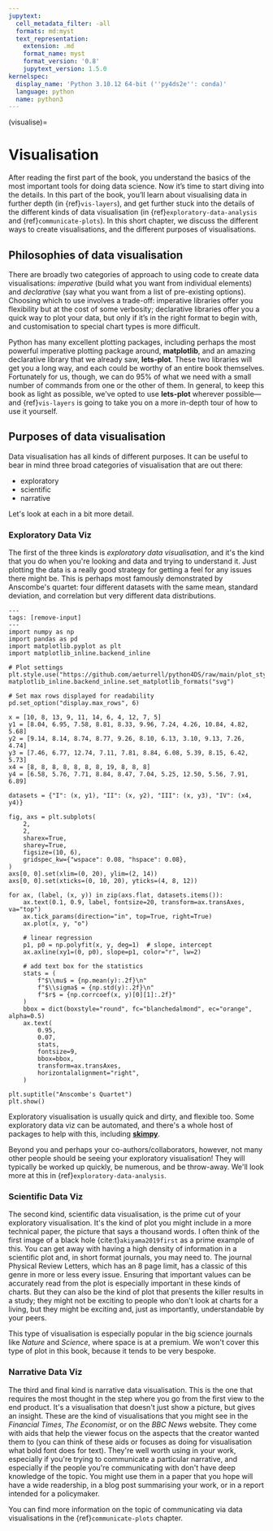 ```yaml
---
jupytext:
  cell_metadata_filter: -all
  formats: md:myst
  text_representation:
    extension: .md
    format_name: myst
    format_version: '0.8'
    jupytext_version: 1.5.0
kernelspec:
  display_name: 'Python 3.10.12 64-bit (''py4ds2e'': conda)'
  language: python
  name: python3
---
```

(visualise)=
# Visualisation

After reading the first part of the book, you understand the basics of the most important tools for doing data science. Now it’s time to start diving into the details. In this part of the book, you’ll learn about visualising data in further depth (in {ref}`vis-layers`), and get further stuck into the details of the different kinds of data visualisation (in {ref}`exploratory-data-analysis` and {ref}`communicate-plots`). In this short chapter, we discuss the different ways to create visualisations, and the different purposes of visualisations.

## Philosophies of data visualisation

There are broadly two categories of approach to using code to create data visualisations: *imperative* (build what you want from individual elements) and *declarative* (say what you want from a list of pre-existing options). Choosing which to use involves a trade-off: imperative libraries offer you flexibility but at the cost of some verbosity; declarative libraries offer you a quick way to plot your data, but only if it’s in the right format to begin with, and customisation to special chart types is more difficult.

Python has many excellent plotting packages, including perhaps the most powerful imperative plotting package around, **matplotlib**, and an amazing declarative library that we already saw, **lets-plot**. These two libraries will get you a long way, and each could be worthy of an entire book themselves. Fortunately for us, though, we can do 95% of what we need with a small number of commands from one or the other of them. In general, to keep this book as light as possible, we've opted to use **lets-plot** wherever possible—and {ref}`vis-layers` is going to take you on a more in-depth tour of how to use it yourself.

## Purposes of data visualisation

Data visualisation has all kinds of different purposes. It can be useful to bear in mind three broad categories of visualisation that are out there:

- exploratory
- scientific
- narrative

Let's look at each in a bit more detail.

### Exploratory Data Viz

The first of the three kinds is *exploratory data visualisation*, and it's the kind that you do when you're looking and data and trying to understand it. Just plotting the data is a really good strategy for getting a feel for any issues there might be. This is perhaps most famously demonstrated by Anscombe's quartet: four different datasets with the same mean, standard deviation, and correlation but very different data distributions.

```{code-cell} ipython3
---
tags: [remove-input]
---
import numpy as np
import pandas as pd
import matplotlib.pyplot as plt
import matplotlib_inline.backend_inline

# Plot settings
plt.style.use("https://github.com/aeturrell/python4DS/raw/main/plot_style.txt")
matplotlib_inline.backend_inline.set_matplotlib_formats("svg")

# Set max rows displayed for readability
pd.set_option("display.max_rows", 6)

x = [10, 8, 13, 9, 11, 14, 6, 4, 12, 7, 5]
y1 = [8.04, 6.95, 7.58, 8.81, 8.33, 9.96, 7.24, 4.26, 10.84, 4.82, 5.68]
y2 = [9.14, 8.14, 8.74, 8.77, 9.26, 8.10, 6.13, 3.10, 9.13, 7.26, 4.74]
y3 = [7.46, 6.77, 12.74, 7.11, 7.81, 8.84, 6.08, 5.39, 8.15, 6.42, 5.73]
x4 = [8, 8, 8, 8, 8, 8, 8, 19, 8, 8, 8]
y4 = [6.58, 5.76, 7.71, 8.84, 8.47, 7.04, 5.25, 12.50, 5.56, 7.91, 6.89]

datasets = {"I": (x, y1), "II": (x, y2), "III": (x, y3), "IV": (x4, y4)}

fig, axs = plt.subplots(
    2,
    2,
    sharex=True,
    sharey=True,
    figsize=(10, 6),
    gridspec_kw={"wspace": 0.08, "hspace": 0.08},
)
axs[0, 0].set(xlim=(0, 20), ylim=(2, 14))
axs[0, 0].set(xticks=(0, 10, 20), yticks=(4, 8, 12))

for ax, (label, (x, y)) in zip(axs.flat, datasets.items()):
    ax.text(0.1, 0.9, label, fontsize=20, transform=ax.transAxes, va="top")
    ax.tick_params(direction="in", top=True, right=True)
    ax.plot(x, y, "o")

    # linear regression
    p1, p0 = np.polyfit(x, y, deg=1)  # slope, intercept
    ax.axline(xy1=(0, p0), slope=p1, color="r", lw=2)

    # add text box for the statistics
    stats = (
        f"$\\mu$ = {np.mean(y):.2f}\n"
        f"$\\sigma$ = {np.std(y):.2f}\n"
        f"$r$ = {np.corrcoef(x, y)[0][1]:.2f}"
    )
    bbox = dict(boxstyle="round", fc="blanchedalmond", ec="orange", alpha=0.5)
    ax.text(
        0.95,
        0.07,
        stats,
        fontsize=9,
        bbox=bbox,
        transform=ax.transAxes,
        horizontalalignment="right",
    )

plt.suptitle("Anscombe's Quartet")
plt.show()
```

Exploratory visualisation is usually quick and dirty, and flexible too. Some exploratory data viz can be automated, and there's a whole host of packages to help with this, including [**skimpy**](https://aeturrell.github.io/skimpy/).

Beyond you and perhaps your co-authors/collaborators, however, not many other people should be seeing your exploratory visualisation! They will typically be worked up quickly, be numerous, and be throw-away. We'll look more at this in {ref}`exploratory-data-analysis`.

### Scientific Data Viz

The second kind, scientific data visualisation, is the prime cut of your exploratory visualisation. It's the kind of plot you might include in a more technical paper, the picture that says a thousand words. I often think of the first image of a black hole {cite:t}`akiyama2019first` as a prime example of this. You can get away with having a high density of information in a scientific plot and, in short format journals, you may need to. The journal Physical Review Letters, which has an 8 page limit, has a classic of this genre in more or less every issue. Ensuring that important values can be accurately read from the plot is especially important in these kinds of charts. But they can also be the kind of plot that presents the killer results in a study; they might not be exciting to people who don't look at charts for a living, but they might be exciting and, just as importantly, understandable by your peers.

This type of visualisation is especially popular in the big science journals like *Nature* and *Science*, where space is at a premium. We won't cover this type of plot in this book, because it tends to be very bespoke.

### Narrative Data Viz

The third and final kind is narrative data visualisation. This is the one that requires the most thought in the step where you go from the first view to the end product. It's a visualisation that doesn't just show a picture, but gives an insight. These are the kind of visualisations that you might see in the *Financial Times*, *The Economist*, or on the *BBC News* website. They come with aids that help the viewer focus on the aspects that the creator wanted them to (you can think of these aids or focuses as doing for visualisation what bold font does for text). They're well worth using in your work, especially if you're trying to communicate a particular narrative, and especially if the people you're communicating with don't have deep knowledge of the topic. You might use them in a paper that you hope will have a wide readership, in a blog post summarising your work, or in a report intended for a policymaker.

You can find more information on the topic of communicating via data visualisations in the {ref}`communicate-plots` chapter.
